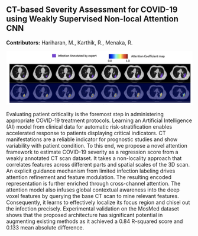 ## CT-based Severity Assessment for COVID-19 using Weakly Supervised Non-local Attention CNN

**Contributors:** Hariharan, M., Karthik, R., Menaka, R.

<img src="severe_zones.png" >

Evaluating patient criticality is the foremost step in administering appropriate COVID-19 treatment protocols. Learning an Artificial Intelligence (AI) model from clinical data for automatic risk-stratification enables accelerated response to patients displaying critical indicators. CT manifestations are a reliable indicator for prognostic studies and show variability with patient condition. To this end, we propose a novel attention framework to estimate COVID-19 severity as a regression score from a weakly annotated CT scan dataset. It takes a non-locality approach that correlates features across different parts and spatial scales of the 3D scan. An explicit guidance mechanism from limited infection labeling drives attention refinement and feature modulation. The resulting encoded representation is further enriched through cross-channel attention. The attention model also infuses global contextual awareness into the deep voxel features by querying the base CT scan to mine relevant features. Consequently, it learns to effectively localize its focus region and chisel out the infection precisely. Experimental validation on the MosMed dataset shows that the proposed architecture has significant potential in augmenting existing methods as it achieved a 0.84 R-squared score and 0.133 mean absolute difference.
